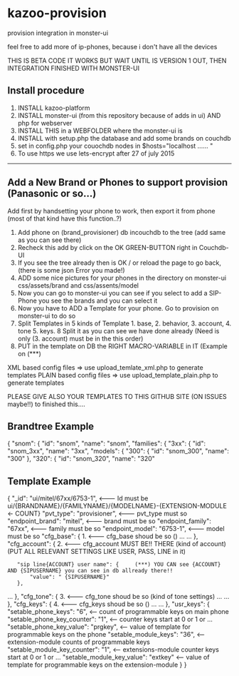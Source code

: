 # kazoo-provision
provision integration in monster-ui

feel free to add more of ip-phones, because i don't have all the devices

THIS IS BETA CODE IT WORKS BUT WAIT UNTIL IS VERSION 1 OUT, THEN INTEGRATION FINISHED WITH MONSTER-UI


Install procedure
----------------------------------------------------------------------------------------
1. INSTALL kazoo-platform
2. INSTALL monster-ui (from this repository because of adds in ui) AND php for webserver
4. INSTALL THIS in a WEBFOLDER where the monster-ui is
5. INSTALL with setup.php the database and add some brands on couchdb
6. set in config.php your couochdb nodes in $hosts="localhost ...... "
7. To use https we use lets-encrypt after 27 of july 2015
----------------------------------------------------------------------------------------


Add a New Brand or Phones to support provision (Panasonic or so...)
---------------------------------------------------------------------

Add first by handsetting your phone to work, then export it from phone (most of that kind have this function..?)

1. Add phone on (brand_provisioner) db incouchdb to the tree (add same as you can see there)
2. Recheck this add by click on the OK GREEN-BUTTON right in Couchdb-UI
3. If you see the tree already then is OK / or reload the page to go back, (there is some json Error you made!)
4. ADD some nice pictures for your phones in the directory on monster-ui css/assets/brand and css/assents/model
5. Now you can go to monster-ui you can see if you select to add a SIP-Phone you see the brands and you can select it
6. Now you have to ADD a Template for your phone. Go to provision on monster-ui to do so
7. Split Templates in 5 kinds of Template 1. base, 2. behavior, 3. account, 4. tone  5. keys.
8  Split it as you can see we have done already (Need is only (3. account) must be in the this order)
9. PUT in the template on DB the RIGHT MACRO-VARIABLE in IT (Example on (***)

XML based config files    => use upload_temlate_xml.php to generate templates 
PLAIN based config files  => use upload_template_plain.php to generate templates 


PLEASE GIVE ALSO YOUR TEMPLATES TO THIS GITHUB SITE (ON ISSUES maybe!!) to finished this....


Brandtree Example
-----------------

{
   "snom": {
       "id": "snom",
       "name": "snom",
       "families": {
           "3xx": {
               "id": "snom_3xx",
               "name": "3xx",
               "models": {
                   "300": {
                       "id": "snom_300",
                       "name": "300"
                   },
                   "320": {
                       "id": "snom_320",
                       "name": "320"



Template Example
----------------
{
   "_id": "ui/mitel/67xx/6753-1",   <--- Id must be ui/{BRANDNAME}/{FAMILYNAME}/{MODELNAME}-{EXTENSION-MODULE <- COUNT}
   "pvt_type": "provisioner",       <--- pvt_type must so
   "endpoint_brand": "mitel",       <--- brand must be so
   "endpoint_family": "67xx",       <--- family must be so
   "endpoint_model": "6753-1",      <--- model must be so
   "cfg_base": {                1.  <--- cfg_base shoud be so ()
...
...
  },
   "cfg_account": {             2.  <--- cfg_account MUST BE!! THERE (kind of account) (PUT ALL RELEVANT SETTINGS LIKE USER, PASS, LINE in it)

       "sip line{ACCOUNT} user name": {     (***) YOU CAN see {ACCOUNT} AND {SIPUSERNAME} you can see in db allready there!!
           "value": " {SIPUSERNAME}"
       },
...
  },
   "cfg_tone": {                3.  <--- cfg_tone shoud be so (kind of tone settings)
...
...
  },
   "cfg_keys": {                4.  <--- cfg_keys shoud be so ()
...
...
  },
  "usr_keys": {
       "setable_phone_keys": "6",           <-- count of programmable keys on main phone
       "setable_phone_key_counter": "1",    <-- counter keys start at 0 or 1 or ...
       "setable_phone_key_value": "prgkey", <-- value of template for programmable keys on the phone
       "setable_module_keys": "36",         <-- extension-module counts of programmable keys
       "setable_module_key_counter": "1",   <-- extensions-module counter keys start at 0 or 1 or ...
       "setable_module_key_value": "extkey" <-- value of template for programmable keys on the extension-module
  }
}